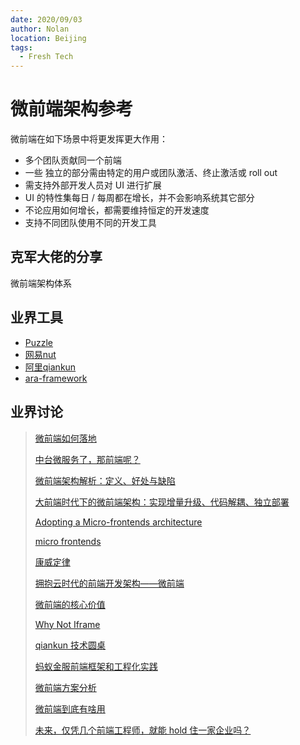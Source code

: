 ```yaml
---
date: 2020/09/03
author: Nolan
location: Beijing
tags:
  - Fresh Tech
---
```

# 微前端架构参考

微前端在如下场景中将更发挥更大作用：

- 多个团队贡献同一个前端
- 一些 独立的部分需由特定的用户或团队激活、终止激活或 roll out
- 需支持外部开发人员对 UI 进行扩展
- UI 的特性集每日 / 每周都在增长，并不会影响系统其它部分
- 不论应用如何增长，都需要维持恒定的开发速度
- 支持不同团队使用不同的开发工具

## 克军大佬的分享

<a :href="$withBase('/pdfs/micro-frontend.pdf')" target="_blank">微前端架构体系</a>

## 业界工具

+ [Puzzle](https://github.com/CyberFei/puzzle/blob/master/README_CN.md)
+ [网易nut](https://github.com/nut-project/nut)
+ [阿里qiankun](https://github.com/umijs/qiankun)
+ [ara-framework](https://ara-framework.github.io/website/)

## 业界讨论

> [微前端如何落地](https://www.infoq.cn/article/xm_AaiOTXmLpPgWvX9y9)
>
> [中台微服务了，那前端呢？](https://mp.weixin.qq.com/s?__biz=MzUxMzcxMzE5Ng==&mid=2247490918&idx=2&sn=7d94c41b7f733237b0fe51bd1d791d93&chksm=f951a825ce262133031d8a3f4b0cff8f476361e71ba29883568f3fd154fef6eb8b5f929292b6&scene=27#wechat_redirect)
>
> [微前端架构解析：定义、好处与缺陷](https://mp.weixin.qq.com/s?__biz=MjM5MDE0Mjc4MA==&mid=2651017152&idx=2&sn=2c2067e5795222b0850ad845c75cf43a&chksm=bdbeb7938ac93e85ea030871f10ee8311b21d8a032cebf1ce8670b0e056d45881695d9723c0d&scene=27#wechat_redirect)
>
> [大前端时代下的微前端架构：实现增量升级、代码解耦、独立部署](https://mp.weixin.qq.com/s?__biz=MjM5MDE0Mjc4MA==&mid=2651017152&idx=2&sn=2c2067e5795222b0850ad845c75cf43a&chksm=bdbeb7938ac93e85ea030871f10ee8311b21d8a032cebf1ce8670b0e056d45881695d9723c0d&scene=27#wechat_redirect)
>
> [Adopting a Micro-frontends architecture](https://medium.com/dazn-tech/adopting-a-micro-frontends-architecture-e283e6a3c4f3)
>
> [micro frontends](https://martinfowler.com/articles/micro-frontends.html)
>
> [康威定律](https://segmentfault.com/a/1190000011118897)
>
> [拥抱云时代的前端开发架构——微前端](https://mp.weixin.qq.com/s/rYNsKPhw2zR84-4K62gliw)
>
> [微前端的核心价值](https://zhuanlan.zhihu.com/p/95085796)
>
> [Why Not Iframe](https://www.yuque.com/kuitos/gky7yw/gesexv)
>
> [qiankun 技术圆桌](https://www.yuque.com/kuitos/gky7yw)
>
> [蚂蚁金服前端框架和工程化实践](https://www.infoq.cn/article/CaXvurFIN*DqvW4iEh1H)
>
> [微前端方案分析](https://km.sankuai.com/page/313747410)
>
> [微前端到底有啥用](https://mp.weixin.qq.com/s/WoFuUmr1mmOrNweS191fAQ)
>
> [未来，仅凭几个前端工程师，就能 hold 住一家企业吗？](https://mp.weixin.qq.com/s/MFwEHtb2zNcynH-9nqZuBg?spm=a2c4e.10696291.0.0.c73c19a4Vf1WKj)
